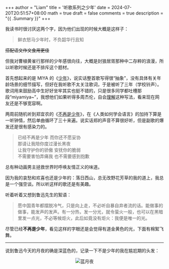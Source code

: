 +++
author = "Liam"
title = '听歌系列之少年'
date = 2024-07-20T20:51:57+08:00
math = true 
draft = false
comments = true
description = "{{ .Summary }}"
+++

我读书时很讨厌这两个字，因为他们出现的时候大概是这样子：

> 鲜衣怒马少年时，不负韶华行且知

~~搭配语文作文食用更佳~~

但我对曹植黄雀行那样的少年感很向往，大概是封狼居胥那种中二存粹的浪漫，所以听歌时候还是不排斥这个题材。

首先想起来的是 MIYA 的《[少年](https://www.bilibili.com/video/BV1bi4y1u7Si/)》，说实话整首歌写得很“抽象”，没有具体有关年龄场景的细节描写，但好在我听歌不太关注歌词，于是被听了三年（学校铃声）。歌词用来鼓励高中生好好坐牢其实也挺不错的，只是很多同学都吐槽那段“miyamiya~”，我想他们如果听得多周杰伦，自会[理解](https://www.bilibili.com/video/BV1bC4y1R78Y/)这种写法，看来现在网友还是不够宽容啊。

两周前随机听到郑宜农的《[不再是少年](https://music.163.com/#/song?id=32431640)》，在《人类如何学会语言》的加持下算是一听钟情，然后单曲循环了三十来遍。说实话郑的声音不算很好听，但是副歌的爆发还是很有感染力的。

>已经不再是少年 而你还不愿妥协<br>
>那请让我陪你度过漫长黑夜<br>
>让我守护你的骄傲 安抚你的脆弱<br>
>不需要害怕弄痛我 也不需要感到抱歉<br>

总有种动画男主拯救世界时呼唤友情正义的味道。

因为我的哀愁和欢喜也还是少年的：落日西山，总无改野花芳草的我的道上，我总是一个强空谈。所以听这样的歌还是有美趣。

听着听着又想到鲁迅先生的絮语：

> 愿中国青年都摆脱冷气，只是向上走，不必听自暴自弃者流的话。能做事的做事，能发声的发声。有一分热，发一分光，就令萤火一般，也可以在黑暗里发一点光，不必等候炬火，此后如竟没有炬火：我便是唯一的光。

尽管已经**不再是少年**，看见这样的字眼还是会觉得有道金黄色的光，下面有棉絮飞舞。

-----

说到鲁迅今天的月夜的确是深蓝色的，记录一下不是少年的我在尴尬期的头发：

<div style="display: flex; justify-content: center;">
  <img src="/images/me.jpeg" alt="蓝月夜" class="img-apple">
</div>
